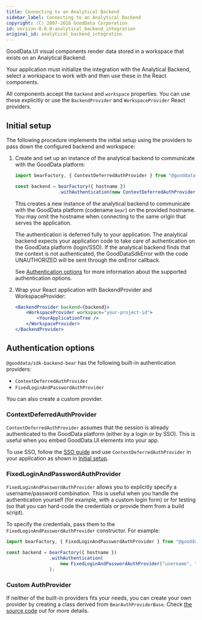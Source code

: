 ```yaml
---
title: Connecting to an Analytical Backend
sidebar_label: Connecting to an Analytical Backend
copyright: (C) 2007-2018 GoodData Corporation
id: version-8.0.0-analytical_backend_integration
original_id: analytical_backend_integration
---
```


GoodData.UI visual components render data stored in a workspace that exists on an Analytical Backend.

Your application must initialize the integration with the Analytical Backend, select a workspace to work with and then
use these in the React components.

All components accept the `backend` and `workspace` properties. You can use these explicitly or use the `BackendProvider` and `WorkspaceProvider` React providers.

## Initial setup

The following procedure implements the initial setup using the providers to pass down the configured backend and workspace:

1.  Create and set up an instance of the analytical backend to communicate with the GoodData platform:

    ```javascript
    import bearFactory, { ContextDeferredAuthProvider } from "@gooddata/sdk-backend-bear";

    const backend = bearFactory({ hostname })
                    .withAuthentication(new ContextDeferredAuthProvider());
    ```

    This creates a new instance of the analytical backend to communicate with the GoodData platform (codename `bear`) on
    the provided hostname. You may omit the hostname when connecting to the same origin that serves the application.

    The authentication is deferred fully to your application. The analytical backend expects your application code to take
    care of authentication on the GoodData platform (login/SSO). If the analytical backend finds that the context is not
    authenticated, the GoodDataSdkError with the code UNAUTHORIZED will be sent through the onError callback.

    See [Authentication options](02_start__connecting_backend.md#authentication-options) for more information about the supported authentication options.

2.  Wrap your React application with BackendProvider and WorkspaceProvider:

    ```jsx
    <BackendProvider backend={backend}>
        <WorkspaceProvider workspace="your-project-id">
            <YourApplicationTree />
        </WorkspaceProvider>
    </BackendProvider>
    ```

## Authentication options

`@gooddata/sdk-backend-bear` has the following built-in authentication providers:

* `ContextDeferredAuthProvider`
* `FixedLoginAndPasswordAuthProvider`

You can also create a custom provider.

### ContextDeferredAuthProvider

`ContextDeferredAuthProvider` assumes that the session is already authenticated to the GoodData platform (either by a login or by SSO).
This is useful when you embed GoodData.UI elements into your app.

To use SSO, follow the [SSO guide](30_tips__sso.md) and use `ContextDeferredAuthProvider` in your application as shown in [Initial setup](02_start__connecting_backend.md#initial-setup).

### FixedLoginAndPasswordAuthProvider

`FixedLoginAndPasswordAuthProvider` allows you to explicitly specify a username/password combination.
This is useful when you handle the authentication yourself (for example, with a custom login form)
or for testing (so that you can hard-code the credentials or provide them from a build script).

To specify the credentials, pass them to the `FixedLoginAndPasswordAuthProvider` constructor. For example:

```js
import bearFactory, { FixedLoginAndPasswordAuthProvider } from "@gooddata/sdk-backend-bear";

const backend = bearFactory({ hostname })
                .withAuthentication(
                    new FixedLoginAndPasswordAuthProvider("username", "password")
                );
```

### Custom AuthProvider

If neither of the built-in providers fits your needs, you can create your own provider by creating a class derived from `BearAuthProviderBase`.
Check [the source code](https://github.com/gooddata/gooddata-ui-sdk/blob/master/libs/sdk-backend-bear/src/auth.ts) out for more details.
